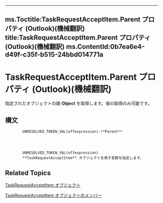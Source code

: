 

---
ms.Toctitle:TaskRequestAcceptItem.Parent プロパティ (Outlook)(機械翻訳)
title:TaskRequestAcceptItem.Parent プロパティ (Outlook)(機械翻訳)
ms.ContentId:0b7ea6e4-d49f-c35f-b515-24bbd014771a
---
# TaskRequestAcceptItem.Parent プロパティ (Outlook)(機械翻訳)




指定されたオブジェクトの親 **Object** を取得します。値の取得のみ可能です。

## 構文

            UNRESOLVED_TOKEN_VAL(offexpression).**Parent**




            UNRESOLVED_TOKEN_VAL(offexpression)
            **TaskRequestAcceptItem** オブジェクトを表す変数を指定します。



## Related Topics

[TaskRequestAcceptItem オブジェクト](a2905f72-0a67-b07d-7f85-84fe4de17c25.md)

[TaskRequestAcceptItem オブジェクトのメンバー](fe91c4cc-f505-11d8-0d0a-84fc4d355651.md)




